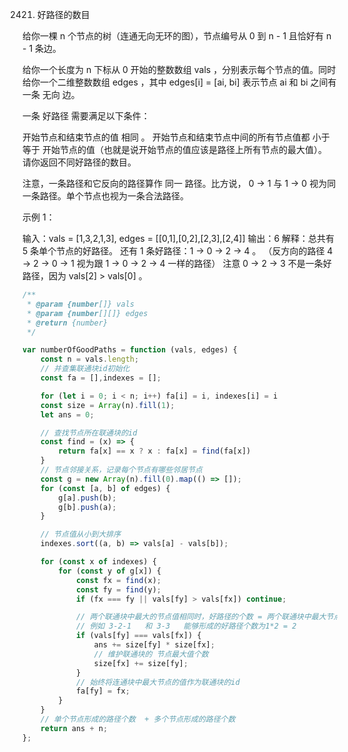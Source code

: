 2421. 好路径的数目

给你一棵 n 个节点的树（连通无向无环的图），节点编号从 0 到 n - 1 且恰好有 n - 1 条边。

给你一个长度为 n 下标从 0 开始的整数数组 vals ，分别表示每个节点的值。同时给你一个二维整数数组 edges ，其中 edges[i] = [ai, bi] 表示节点 ai 和 bi 之间有一条 无向 边。

一条 好路径 需要满足以下条件：

开始节点和结束节点的值 相同 。
开始节点和结束节点中间的所有节点值都 小于等于 开始节点的值（也就是说开始节点的值应该是路径上所有节点的最大值）。
请你返回不同好路径的数目。

注意，一条路径和它反向的路径算作 同一 路径。比方说， 0 -> 1 与 1 -> 0 视为同一条路径。单个节点也视为一条合法路径。

示例 1：

输入：vals = [1,3,2,1,3], edges = [[0,1],[0,2],[2,3],[2,4]]
输出：6
解释：总共有 5 条单个节点的好路径。
还有 1 条好路径：1 -> 0 -> 2 -> 4 。
（反方向的路径 4 -> 2 -> 0 -> 1 视为跟 1 -> 0 -> 2 -> 4 一样的路径）
注意 0 -> 2 -> 3 不是一条好路径，因为 vals[2] > vals[0] 。

```js
/**
 * @param {number[]} vals
 * @param {number[][]} edges
 * @return {number}
 */

var numberOfGoodPaths = function (vals, edges) {
    const n = vals.length;
    // 并查集联通块id初始化
    const fa = [],indexes = [];

    for (let i = 0; i < n; i++) fa[i] = i, indexes[i] = i
    const size = Array(n).fill(1);
    let ans = 0;

    // 查找节点所在联通块的id
    const find = (x) => {
        return fa[x] == x ? x : fa[x] = find(fa[x])
    }
    // 节点邻接关系，记录每个节点有哪些邻居节点
    const g = new Array(n).fill(0).map(() => []);
    for (const [a, b] of edges) {
        g[a].push(b);
        g[b].push(a);
    }

    // 节点值从小到大排序
    indexes.sort((a, b) => vals[a] - vals[b]);

    for (const x of indexes) {
        for (const y of g[x]) {
            const fx = find(x);
            const fy = find(y);
            if (fx === fy || vals[fy] > vals[fx]) continue;

            // 两个联通块中最大的节点值相同时，好路径的个数 = 两个联通块中最大节点值的个数相乘
            // 例如 3-2-1   和 3-3   能够形成的好路径个数为1*2 = 2
            if (vals[fy] === vals[fx]) {
                ans += size[fy] * size[fx];
                // 维护联通块的 节点最大值个数
                size[fx] += size[fy];
            }
            // 始终将连通块中最大节点的值作为联通块的id
            fa[fy] = fx;
        }
    }
    // 单个节点形成的路径个数  + 多个节点形成的路径个数
    return ans + n;
};
```
